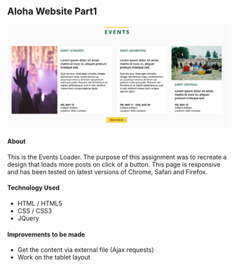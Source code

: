 ## Aloha Website Part1
![Alt text](https://github.com/annakviese/events/blob/master/documentation/images/events-screenshot.png)

#### About
This is the Events Loader. 
The purpose of this assignment was to recreate a design that loads more posts on click of a button. 
This page is responsive and has been tested on latest versions of Chrome, Safari and Firefox.

#### Technology Used

* HTML / HTML5
* CSS / CSS3
* JQuery 

#### Improvements to be made

* Get the content via external file (Ajax requests)
* Work on the tablet layout 